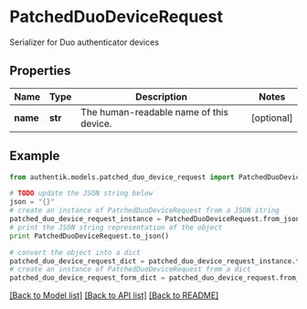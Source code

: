 # PatchedDuoDeviceRequest

Serializer for Duo authenticator devices

## Properties
Name | Type | Description | Notes
------------ | ------------- | ------------- | -------------
**name** | **str** | The human-readable name of this device. | [optional] 

## Example

```python
from authentik.models.patched_duo_device_request import PatchedDuoDeviceRequest

# TODO update the JSON string below
json = "{}"
# create an instance of PatchedDuoDeviceRequest from a JSON string
patched_duo_device_request_instance = PatchedDuoDeviceRequest.from_json(json)
# print the JSON string representation of the object
print PatchedDuoDeviceRequest.to_json()

# convert the object into a dict
patched_duo_device_request_dict = patched_duo_device_request_instance.to_dict()
# create an instance of PatchedDuoDeviceRequest from a dict
patched_duo_device_request_form_dict = patched_duo_device_request.from_dict(patched_duo_device_request_dict)
```
[[Back to Model list]](../README.md#documentation-for-models) [[Back to API list]](../README.md#documentation-for-api-endpoints) [[Back to README]](../README.md)


